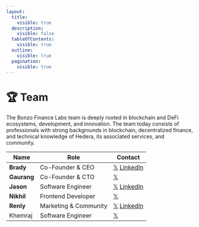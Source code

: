 ```yaml
---
layout:
  title:
    visible: true
  description:
    visible: false
  tableOfContents:
    visible: true
  outline:
    visible: true
  pagination:
    visible: true
---
```


# 🏆 Team

The Bonzo Finance Labs team is deeply rooted in blockchain and DeFi ecosystems, development, and innovation. The team today consists of professionals with strong backgrounds in blockchain, decentralized finance, and technical knowledge of Hedera, its associated services, and community.

| Name        | Role                  | Contact                                                                                          |
| ----------- | --------------------- | ------------------------------------------------------------------------------------------------ |
| **Brady**   | Co-Founder & CEO      | [𝕏](https://www.x.com/bmgentile) [LinkedIn](https://www.linkedin.com/in/bradygentile)           |
| **Gaurang** | Co-Founder & CTO      | [𝕏](https://x.com/gaurangtorvekar)                                                              |
| **Jason**   | Software Engineer     | [𝕏](https://x.com/bugbytesinc) [LinkedIn](https://www.linkedin.com/in/bugbytes/)                |
| **Nikhil**  | Frontend Developer    | [𝕏](https://twitter.com/NikhilBAsrani)                                                          |
| **Renly**   | Marketing & Community | [𝕏](https://twitter.com/r3n__ly) [LinkedIn](https://www.linkedin.com/in/renly-smith-883223278/) |
| Khemraj     | Software Engineer     | [𝕏](https://x.com/khemraj_a)                                                                    |

